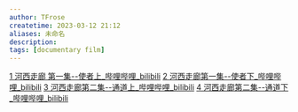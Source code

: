```yaml
---
author: TFrose
createtime: 2023-03-12 21:12
aliases: 未命名
description:
tags: [documentary film]
---
```




[1 河西走廊 第一集--使者上_哔哩哔哩_bilibili](https://www.bilibili.com/video/BV1Ca411b727?p=1&vd_source=2029b6b0b60ecbc6cf63989bfa56dd26)
[2 河西走廊第一集--使者下_哔哩哔哩_bilibili](https://www.bilibili.com/video/BV1Ca411b727?p=2&vd_source=2029b6b0b60ecbc6cf63989bfa56dd26)
[3 河西走廊第二集--通道上_哔哩哔哩_bilibili](https://www.bilibili.com/video/BV1Ca411b727?p=3&vd_source=2029b6b0b60ecbc6cf63989bfa56dd26)
[4 河西走廊第二集--通道下_哔哩哔哩_bilibili](https://www.bilibili.com/video/BV1Ca411b727?p=4&vd_source=2029b6b0b60ecbc6cf63989bfa56dd26)

